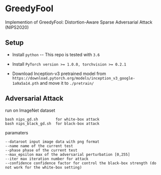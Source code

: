 GreedyFool
============================
Implemention of GreedyFool: Distortion-Aware Sparse Adversarial Attack (NIPS2020)


Setup
-----

* Install ``python`` -- This repo is tested with ``3.6``

* Install ``PyTorch version >= 1.0.0, torchvision >= 0.2.1``

* Download Inception-v3 pretrained model from ``https://download.pytorch.org/models/inception_v3_google-1a9a5a14.pth`` and move it to ``./pretrain/``
 

Adversarial Attack
------------------
run on ImageNet dataset
	
	bash nips_gd.sh        for white-box attack
	bash nips_black_gd.sh  for black-box attack
	
paramaters 

	--dataroot input image data with png format
	--name name of the current test
	--phase phase of the current test
	--max_epsilon max of the adversarial perturbation [0,255]
	--iter max iteration number for attack
	--confidence confidence factor for control the black-box strength (do not work for the white-box setting)
  

